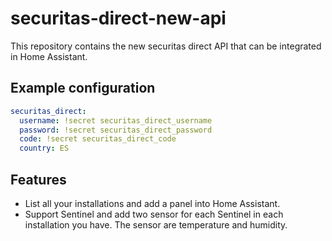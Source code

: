 # securitas-direct-new-api
This repository contains the new securitas direct API that can be integrated in Home Assistant.

## Example configuration

```yaml
securitas_direct:
  username: !secret securitas_direct_username
  password: !secret securitas_direct_password
  code: !secret securitas_direct_code
  country: ES
```

## Features

- List all your installations and add a panel into Home Assistant.
- Support Sentinel and add two sensor for each Sentinel in each installation you have. The sensor are temperature and humidity.
